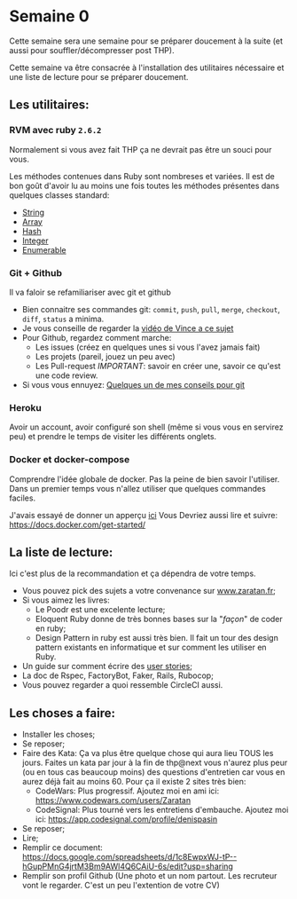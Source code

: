# Semaine 0

Cette semaine sera une semaine pour se préparer doucement à la suite (et aussi pour souffler/décompresser post THP).

Cette semaine va être consacrée à l'installation des utilitaires nécessaire et une liste de lecture pour se préparer doucement.

## Les utilitaires:

### RVM avec ruby `2.6.2`

Normalement si vous avez fait THP ça ne devrait pas être un souci pour vous.

Les méthodes contenues dans Ruby sont nombreses et variées. Il est de bon goût d'avoir lu au moins une fois toutes les méthodes présentes dans quelques classes standard:
* [String](https://ruby-doc.org/core-2.6.2/String.html)
* [Array](https://ruby-doc.org/core-2.6.2/Array.html)
* [Hash](https://ruby-doc.org/core-2.6.2/Hash.html)
* [Integer](https://ruby-doc.org/core-2.6.2/Integer.html)
* [Enumerable](https://ruby-doc.org/core-2.6.2/Enumerable.html)

### Git + Github

Il va faloir se refamiliariser avec git et github

* Bien connaitre ses commandes git: `commit`, `push`, `pull`, `merge`, `checkout`, `diff`, `status` a minima.
* Je vous conseille de regarder la [vidéo de Vince a ce sujet](https://www.youtube.com/watch?v=y8BIl2shajQ)
* Pour Github, regardez comment marche: 
  * Les issues (créez en quelques unes si vous l'avez jamais fait)
  * Les projets (pareil, jouez un peu avec)
  * Les Pull-request *IMPORTANT*: savoir en créer une, savoir ce qu'est une code review.
* Si vous vous ennuyez: [Quelques un de mes conseils pour git](https://www.zaratan.fr/posts/2018-05-04-conseil-sur-git)
### Heroku

Avoir un account, avoir configuré son shell (même si vous vous en servirez peu) et prendre le temps de visiter les différents onglets.

### Docker et docker-compose

Comprendre l'idée globale de docker. Pas la peine de bien savoir l'utiliser. Dans un premier temps vous n'allez utiliser que quelques commandes faciles.

J'avais essayé de donner un apperçu [ici](https://www.zaratan.fr/posts/2018-02-17-docker/)
Vous Devriez aussi lire et suivre: https://docs.docker.com/get-started/

## La liste de lecture:

Ici c'est plus de la recommandation et ça dépendra de votre temps.
* Vous pouvez pick des sujets a votre convenance sur www.zaratan.fr;
* Si vous aimez les livres:
  * Le Poodr est une excelente lecture;
  * Eloquent Ruby donne de très bonnes bases sur la "_façon_" de coder en ruby;
  * Design Pattern in ruby est aussi très bien. Il fait un tour des design pattern existants en informatique et sur comment les utiliser en Ruby.
* Un guide sur comment écrire des [user stories](https://sobolevn.me/2019/02/engineering-guide-to-user-stories);
* La doc de Rspec, FactoryBot, Faker, Rails, Rubocop;
* Vous pouvez regarder a quoi ressemble CircleCI aussi.

## Les choses a faire:

* Installer les choses;
* Se reposer;
* Faire des Kata: Ça va plus être quelque chose qui aura lieu TOUS les jours. Faites un kata par jour à la fin de thp@next vous n'aurez plus peur (ou en tous cas beaucoup moins) des questions d'entretien car vous en aurez déjà fait au moins 60. Pour ça il existe 2 sites très bien:
  * CodeWars: Plus progressif. Ajoutez moi en ami ici: https://www.codewars.com/users/Zaratan
  * CodeSignal: Plus tourné vers les entretiens d'embauche. Ajoutez moi ici: https://app.codesignal.com/profile/denispasin
* Se reposer;
* Lire;
* Remplir ce document: https://docs.google.com/spreadsheets/d/1c8EwpxWJ-tP--hGupPMnG4jrtM3Bm9AWl4Q6CAiU-6s/edit?usp=sharing
* Remplir son profil Github (Une photo et un nom partout. Les recruteur vont le regarder. C'est un peu l'extention de votre CV)
